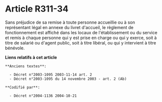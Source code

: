 # Article R311-34

Sans préjudice de sa remise à toute personne accueillie ou à son représentant légal en annexe du livret d'accueil, le
règlement de fonctionnement est affiché dans les locaux de l'établissement ou du service et remis à chaque personne qui y est
prise en charge ou qui y exerce, soit à titre de salarié ou d'agent public, soit à titre libéral, ou qui y intervient à titre
bénévole.

**Liens relatifs à cet article**

	**Anciens textes**:

	  - Décret n°2003-1095 2003-11-14 art. 2
	  - Décret n°2003-1095 du 14 novembre 2003 - art. 2 (Ab)

	**Codifié par**:

	  - Décret n°2004-1136 2004-10-21
